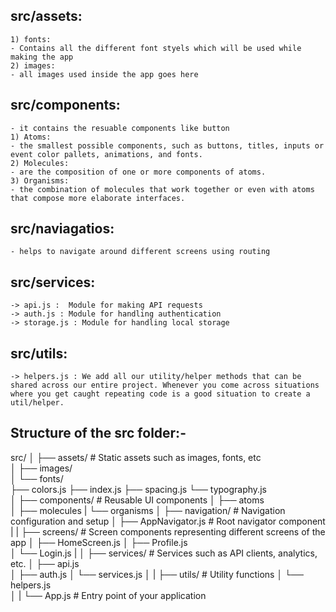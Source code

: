 ## src/assets:
    1) fonts:
    - Contains all the different font styels which will be used while making the app
    2) images:
    - all images used inside the app goes here

## src/components:
    - it contains the resuable components like button
    1) Atoms: 
    - the smallest possible components, such as buttons, titles, inputs or event color pallets, animations, and fonts.
    2) Molecules: 
    - are the composition of one or more components of atoms.
    3) Organisms: 
    - the combination of molecules that work together or even with atoms that compose more elaborate interfaces.

## src/naviagatios:
    - helps to navigate around different screens using routing

## src/services:
    -> api.js :  Module for making API requests
    -> auth.js : Module for handling authentication
    -> storage.js : Module for handling local storage

## src/utils:
    -> helpers.js : We add all our utility/helper methods that can be shared across our entire project. Whenever you come across situations where you get caught repeating code is a good situation to create a util/helper.

## Structure of the src folder:-

src/
│
├── assets/           # Static assets such as images, fonts, etc  
│   ├── images/         
│   └── fonts/   
        ├── colors.js
        ├── index.js
        ├── spacing.js
        └── typography.js     
│
├── components/         # Reusable UI components
│   ├── atoms       
│   ├── molecules
|   └── organisms
│
├── navigation/         # Navigation configuration and setup
│   ├── AppNavigator.js    # Root navigator component
|
|
├── screens/            # Screen components representing different screens of the app
│   ├── HomeScreen.js
│   ├── Profile.js  
│   └── Login.js
|
│
├── services/           # Services such as API clients, analytics, etc.
│   ├── api.js          
│   ├── auth.js
│   └── services.js 
│
|
├── utils/              # Utility functions
│   └── helpers.js      
│
|
└── App.js              # Entry point of your application